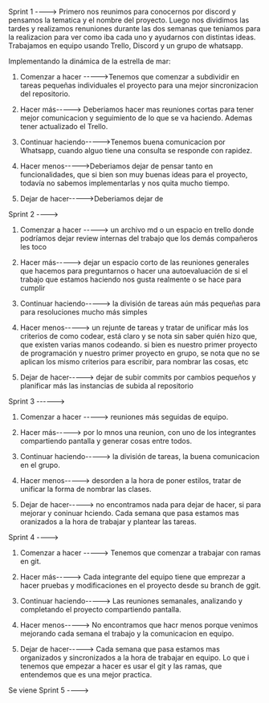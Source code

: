 Sprint 1 ---->
Primero nos reunimos para conocernos por discord y pensamos la tematica y el nombre del proyecto.
Luego nos dividimos las tardes y realizamos renuniones durante las dos semanas que teniamos para la realizacion para ver como iba cada uno y ayudarnos con distintas ideas.
Trabajamos en equipo usando Trello, Discord y un grupo de whatsapp.

Implementando la dinámica de la estrella de mar:

1. Comenzar a hacer ----->Tenemos que comenzar a subdividir en tareas pequeñas individuales el proyecto para una mejor sincronizacion del repositorio.
   
2. Hacer más-----> Deberiamos hacer mas reuniones cortas para tener mejor comunicacion y seguimiento de lo que se va haciendo. Ademas tener    actualizado el Trello.
   
3. Continuar haciendo----->Tenemos buena comunicacion por Whatsapp, cuando alguo tiene una consulta se responde con rapidez.
   
4. Hacer menos----->Deberiamos dejar de pensar tanto en funcionalidades, que si bien son muy buenas ideas para el proyecto, todavía no sabemos implementarlas y nos quita mucho tiempo.
   
5. Dejar de hacer----->Deberiamos dejar de 
   


Sprint 2 ---->

1. Comenzar a hacer -----> un archivo md o un espacio en trello donde podríamos dejar review internas del trabajo que los demás compañeros les toco

2. Hacer más-----> dejar un espacio corto de las reuniones generales que hacemos para preguntarnos o hacer una autoevaluación de si el trabajo que estamos haciendo nos gusta realmente o se hace para cumplir

3. Continuar haciendo-----> la división de tareas aún más pequeñas para para resoluciones mucho más simples

4. Hacer menos-----> un rejunte de tareas y tratar de unificar más los criterios de como codear, está claro y se nota sin saber quién hizo que, que existen varias manos codeando. si bien es nuestro primer proyecto de programación y nuestro primer proyecto en grupo, se nota que no se aplican los mismo criterios para escribir, para nombrar las cosas, etc

5. Dejar de hacer-----> dejar de subir commits por cambios pequeños y planificar más las instancias de subida al repositorio

Sprint 3 ------>

1. Comenzar a hacer -----> reuniones más seguidas de equipo.

2. Hacer más-----> por lo mnos una reunion, con uno de los integrantes compartiendo pantalla y generar cosas entre todos.

3. Continuar haciendo-----> la división de tareas, la buena comunicacion en el grupo.

4. Hacer menos-----> desorden a la hora de poner estilos, tratar de unificar la forma de nombrar las clases.

5. Dejar de hacer-----> no encontramos nada para dejar de hacer, si para mejorar y coninuar hciendo. Cada semana que pasa estamos mas oranizados a la hora de trabajar y plantear las tareas.

Sprint 4 ---->

1. Comenzar a hacer -----> Tenemos que comenzar a trabajar con ramas en git.

2. Hacer más-----> Cada integrante del equipo tiene que emprezar a hacer pruebas y modificaciones en el proyecto desde su branch de ggit.
   
3. Continuar haciendo-----> Las reuniones semanales, analizando  y completando el proyecto compartiendo pantalla.

4. Hacer menos-----> No encontramos que hacr menos porque venimos mejorando cada semana el trabajo y la comunicacion en equipo.

5. Dejar de hacer-----> Cada semana que pasa estamos mas organizados y sincronizados a la hora de trabajar en equipo. Lo que i tenemos que empezar a hacer es usar el git y las ramas, que entendemos que es una mejor practica.


Se viene Sprint 5 ---->
